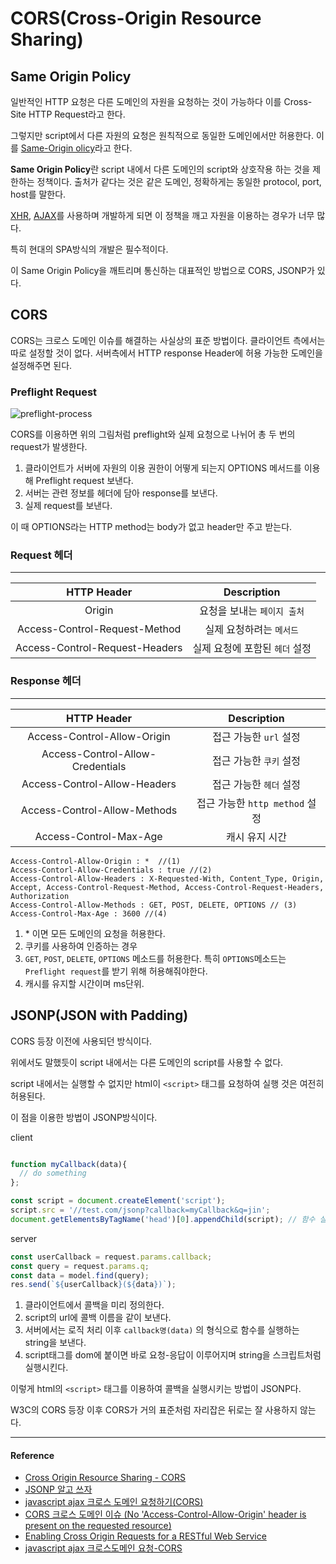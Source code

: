# CORS(Cross-Origin Resource Sharing)

## Same Origin Policy

일반적인 HTTP 요청은 다른 도메인의 자원을 요청하는 것이 가능하다 이를 Cross-Site HTTP Request라고 한다.

그렇지만 script에서 다른 자원의 요청은 원칙적으로 동일한 도메인에서만 허용한다.
이를 [Same-Origin olicy](https://developer.mozilla.org/ko/docs/Web/Security/Same-origin_policy)라고 한다.

**Same Origin Policy**란 script 내에서 다른 도메인의 script와 상호작용 하는 것을 제한하는 정책이다. 출처가 같다는 것은 같은 도메인, 정확하게는 동일한 protocol, port, host를 말한다.

[XHR](https://developer.mozilla.org/ko/docs/Web/API/XMLHttpRequest), [AJAX](https://ko.wikipedia.org/wiki/Ajax)를 사용하며 개발하게 되면 이 정책을 깨고 자원을 이용하는 경우가 너무 많다.

특히 현대의 SPA방식의 개발은 필수적이다.

이 Same Origin Policy을 깨트리며 통신하는 대표적인 방법으로 CORS, JSONP가 있다.

## CORS

CORS는 크로스 도메인 이슈를 해결하는 사실상의 표준 방법이다. 클라이언트 측에서는 따로 설정할 것이 없다. 서버측에서 HTTP response Header에 허용 가능한 도메인을 설정해주면 된다.

### Preflight Request

![preflight-process](/assets/images/preflight-process.png)

CORS를 이용하면 위의 그림처럼 preflight와 실제 요청으로 나뉘어 총 두 번의 request가 발생한다.

1. 클라이언트가 서버에 자원의 이용 권한이 어떻게 되는지 OPTIONS 메서드를 이용해 Preflight request 보낸다.
2. 서버는 관련 정보를 헤더에 담아 response를 보낸다.
3. 실제 request를 보낸다.

이 때 OPTIONS라는 HTTP method는 body가 없고 header만 주고 받는다.

### Request 헤더

---

|           HTTP Header            |          Description           |
| :------------------------------: | :----------------------------: |
|   Origin    |     요청을 보내는 `페이지 출처`     |
| Access-Control-Request-Method |    실제 요청하려는 `메서드`     |
|   Access-Control-Request-Headers   |    실제 요청에 포함된 `헤더` 설정     |

### Response 헤더

---

|           HTTP Header            |          Description           |
| :------------------------------: | :----------------------------: |
|   Access-Control-Allow-Origin    |     접근 가능한 `url` 설정     |
| Access-Control-Allow-Credentials |    접근 가능한 `쿠키` 설정     |
|   Access-Control-Allow-Headers   |    접근 가능한 `헤더` 설정     |
|   Access-Control-Allow-Methods   | 접근 가능한 `http method` 설정 |
|   Access-Control-Max-Age   | 캐시 유지 시간 |


```http
Access-Control-Allow-Origin : *  //(1)
Access-Contorl-Allow-Credentials : true //(2)
Access-Control-Allow-Headers : X-Requested-With, Content_Type, Origin, Accept, Access-Control-Request-Method, Access-Control-Request-Headers, Authorization   
Access-Control-Allow-Methods : GET, POST, DELETE, OPTIONS // (3)
Access-Control-Max-Age : 3600 //(4)
```
1. \* 이면 모든 도메인의 요청을 허용한다.  
2. 쿠키를 사용하여 인증하는 경우 
3. `GET`, `POST`, `DELETE`, `OPTIONS` 메소드를 허용한다. 특히 `OPTIONS`메소드는 `Preflight request`를 받기 위해 허용해줘야한다. 
4. 캐시를 유지할 시간이며 ms단위.

## JSONP(JSON with Padding)

CORS 등장 이전에 사용되던 방식이다.

위에서도 말했듯이 script 내에서는 다른 도메인의 script를 사용할 수 없다. 

script 내에서는 실행할 수 없지만 html이 `<script>` 태그를 요청하여 실행 것은 여전히 허용된다.

이 점을 이용한 방법이 JSONP방식이다.

client

```js

function myCallback(data){
  // do something
};

const script = document.createElement('script');
script.src = '//test.com/jsonp?callback=myCallback&q=jin';
document.getElementsByTagName('head')[0].appendChild(script); // 함수 실행
```

server

```js
const userCallback = request.params.callback;
const query = request.params.q;
const data = model.find(query);
res.send(`${userCallback}(${data})`);
```

1. 클라이언트에서 콜백을 미리 정의한다.
2. script의 url에 콜백 이름을 같이 보낸다.
3. 서버에서는 로직 처리 이후 `callback명(data)` 의 형식으로 함수를 실행하는 string을 보낸다.
4. script태그를 dom에 붙이면 바로 요청-응답이 이루어지며 string을 스크립트처럼 실행시킨다.

이렇게 html의 `<script>` 태그를 이용하여 콜백을 실행시키는 방법이 JSONP다.

W3C의 CORS 등장 이후 CORS가 거의 표준처럼 자리잡은 뒤로는 잘 사용하지 않는다.

---

#### Reference

- [Cross Origin Resource Sharing - CORS](https://homoefficio.github.io/2015/07/21/Cross-Origin-Resource-Sharing/)
- [JSONP 알고 쓰자](http://kingbbode.tistory.com/26)
- [javascript ajax 크로스 도메인 요청하기(CORS)](http://enterkey.tistory.com/409)
- [CORS 크로스 도메인 이슈 (No 'Access-Control-Allow-Origin' header is present on the requested resource)](http://ooz.co.kr/232)
- [Enabling Cross Origin Requests for a RESTful Web Service](https://spring.io/guides/gs/rest-service-cors/)
- [javascript ajax 크로스도메인 요청-CORS](https://brunch.co.kr/@adrenalinee31/1)

